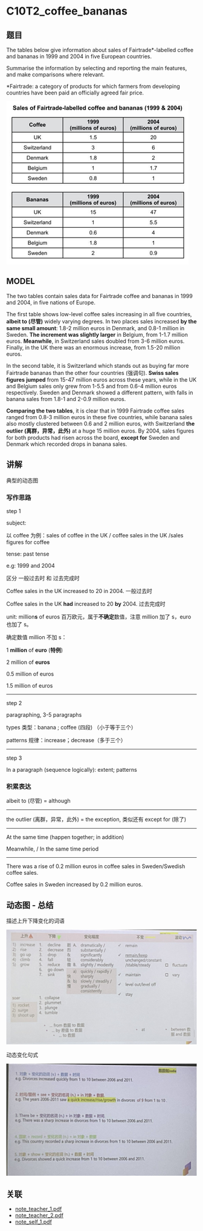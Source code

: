 # C10T2_coffee_bananas

## 题目

The tables below give information about sales of Fairtrade*-labelled coffee and bananas in 1999 and 2004 in five European countries.

Summarise the information by selecting and reporting the main features, and make comparisons where relevant.

*Fairtrade: a category of products for which farmers from developing countries have been paid an officially agreed fair price.

![C10T2_TASK1_coffee_pic](../pic/C10T2_TASK1_coffee_pic.jpg)

## MODEL

The two tables contain sales data for Fairtrade coffee and bananas in 1999 and 2004, in five nations of Europe.

The first table shows low-level coffee sales increasing in all five countries, **albeit to (尽管)** widely varying degrees. In two places sales increased **by the same small amount**: 1.8-2 million euros in Denmark, and 0.8-1 million in Sweden. **The increment was slightly larger** in Belgium, from 1-1.7 million euros. **Meanwhile**, in Switzerland sales doubled from 3-6 million euros. Finally, in the UK there was an enormous increase, from 1.5-20 million euros.

In the second table, it is Switzerland which stands out as buying far more Fairtrade bananas than the other four countries (强调句). **Swiss sales figures** **jumped** from 15-47 million euros across these years, while in the UK and Belgium sales only grew from 1-5.5 and from 0.6-4 million euros respectively. Sweden and Denmark showed a different pattern, with falls in banana sales from 1.8-1 and 2-0.9 million euros.

**Comparing the two tables**, it is clear that in 1999 Fairtrade coffee sales ranged from 0.8-3 million euros in these five countries, while banana sales also mostly clustered between 0.6 and 2 million euros, with Switzerland **the outlier (离群，异常，此外)** at a huge 15 million euros. By 2004, sales figures for both products had risen across the board, **except for** Sweden and Denmark which recorded drops in banana sales.

## 讲解

典型的动态图

### 写作思路

step 1

subject:

以 coffee 为例：sales of coffee in the UK / coffee sales in the UK /sales figures for coffee

tense: past tense

e.g: 1999 and 2004

区分 一般过去时 和 过去完成时

Coffee sales in the UK increased to 20 in 2004. 一般过去时

Coffee sales in the UK **had** increased to 20 **by** 2004. 过去完成时

unit: million**s** of euros 百万欧元，属于**不确定**数值，注意 million 加了 s，euro 也加了 s。

确定数值 million 不加 s：

1 **million** of **euro** (**特例**)

2 million of **euros**

0.5 million of euros

1.5 million of euros

---

step 2

paragraphing, 3-5 paragraphs

types 类型：banana ; coffee (四段) （小于等于三个）

patterns 规律：increase；decrease（多于三个）

---

step 3

In a paragraph (sequence logically): extent; patterns

### 积累表达

albeit to (尽管) = although

---

the outlier (离群，异常，此外) = the exception, 类似还有 except for (除了)

---

At the same time (happen together; in addition)

Meanwhile, / In the same time period

---

There was a rise of 0.2 million euros in coffee sales in Sweden/Swedish coffee sales.

Coffee sales in Sweden increased by 0.2 million euros.

## 动态图 - 总结

描述上升下降变化的词语

![上升下降变化词语](../pic/上升下降变化词语.jpg)

动态变化句式

![动态变化句式](../pic/动态变化句式.jpg)

## 关联

- [note_teacher_1.pdf](../note_teacher/teacher_1.pdf)
- [note_teacher_2.pdf](../note_teacher/teacher_2.pdf)
- [note_self_1.pdf](../note_self/self_1.pdf)